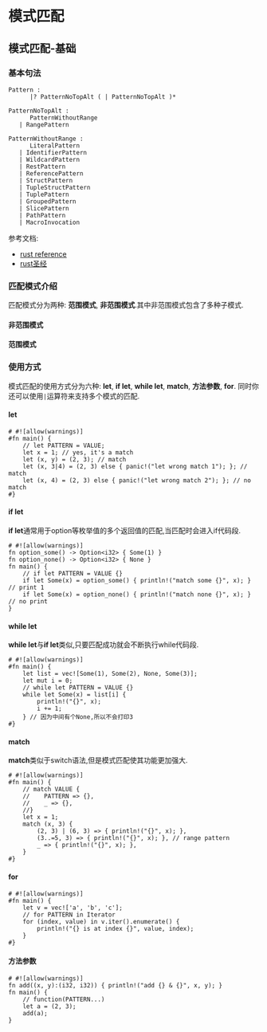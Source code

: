 # 模式匹配
## 模式匹配-基础
### 基本句法
```
Pattern :
      |? PatternNoTopAlt ( | PatternNoTopAlt )*

PatternNoTopAlt :
      PatternWithoutRange
   | RangePattern

PatternWithoutRange :
      LiteralPattern
   | IdentifierPattern
   | WildcardPattern
   | RestPattern
   | ReferencePattern
   | StructPattern
   | TupleStructPattern
   | TuplePattern
   | GroupedPattern
   | SlicePattern
   | PathPattern
   | MacroInvocation
```
参考文档:
- [rust reference](https://doc.rust-lang.org/reference/patterns.html)
- [rust圣经](https://course.rs/basic/match-pattern/intro.html)

### 匹配模式介绍
匹配模式分为两种: **范围模式**, **非范围模式**.其中非范围模式包含了多种子模式.

#### 非范围模式

#### 范围模式

### 使用方式
模式匹配的使用方式分为六种: **let**, **if let**, **while let**, **match**, **方法参数**, **for**.
同时你还可以使用`|`运算符来支持多个模式的匹配.

#### let
```rust,edition2024
# #![allow(warnings)]
#fn main() {
    // let PATTERN = VALUE;
    let x = 1; // yes, it's a match
    let (x, y) = (2, 3); // match
    let (x, 3|4) = (2, 3) else { panic!("let wrong match 1"); }; // match
    let (x, 4) = (2, 3) else { panic!("let wrong match 2"); }; // no match
#}
```

#### if let
**if let**通常用于option等枚举值的多个返回值的匹配,当匹配时会进入if代码段.
```rust,edition2024
# #![allow(warnings)]
fn option_some() -> Option<i32> { Some(1) }
fn option_none() -> Option<i32> { None }
fn main() {
    // if let PATTERN = VALUE {}
    if let Some(x) = option_some() { println!("match some {}", x); } // print 1
    if let Some(x) = option_none() { println!("match none {}", x); } // no print
}
```

#### while let
**while let**与**if let**类似,只要匹配成功就会不断执行while代码段.
```rust,edition2024
# #![allow(warnings)]
#fn main() {
    let list = vec![Some(1), Some(2), None, Some(3)];
    let mut i = 0;
    // while let PATTERN = VALUE {}
    while let Some(x) = list[i] {
        println!("{}", x);
        i += 1;
    } // 因为中间有个None,所以不会打印3
#}
```

#### match
**match**类似于switch语法,但是模式匹配使其功能更加强大.
```rust,edition2024
# #![allow(warnings)]
#fn main() {
    // match VALUE {
    //    PATTERN => {},
    //    _ => {},
    //}
    let x = 1;
    match (x, 3) {
        (2, 3) | (6, 3) => { println!("{}", x); },
        (3..=5, 3) => { println!("{}", x); }, // range pattern
        _ => { println!("{}", x); },
    }
#}
```

#### for
```rust,edition2024
# #![allow(warnings)]
#fn main() {
    let v = vec!['a', 'b', 'c'];
    // for PATTERN in Iterator
    for (index, value) in v.iter().enumerate() {
        println!("{} is at index {}", value, index);
    }
#}
```

#### 方法参数
```rust,edition2024
# #![allow(warnings)]
fn add((x, y):(i32, i32)) { println!("add {} & {}", x, y); }
fn main() {
    // function(PATTERN...)
    let a = (2, 3);
    add(a);
}
```
